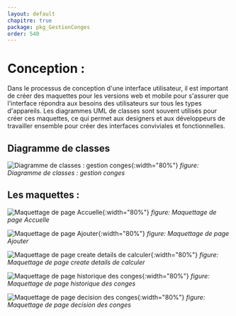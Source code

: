 ```yaml
---
layout: default
chapitre: true
package: pkg_GestionConges
order: 540
---
```


<!-- new slide -->

# Conception :

<!-- note -->

Dans le processus de conception d'une interface utilisateur, il est important de créer des maquettes pour les versions web et mobile pour s'assurer que l'interface répondra aux besoins des utilisateurs sur tous les types d'appareils. Les diagrammes UML de classes sont souvent utilisés pour créer ces maquettes, ce qui permet aux designers et aux développeurs de travailler ensemble pour créer des interfaces conviviales et fonctionnelles.

<!-- new slide -->

## Diagramme de classes

![Diagramme de classes : gestion conges](/gestion-personnels/diagrammes/pkg_GestionConges/diagramme_de_classe-pkg_gestionConges.svg){:width="80%"}
*figure: Diagramme de classes : gestion conges*

<!-- note -->
## Les maquettes :

![Maquettage de page Accuelle](/gestion-personnels/pkg_GestionConges/conception/images/page-index.png){:width="80%"}
*figure: Maquettage de page Accuelle*

![Maquettage de page Ajouter](/gestion-personnels/pkg_GestionConges/conception/images/page-create.png){:width="80%"}
*figure: Maquettage de page Ajouter*

![Maquettage de page create details de calculer](/gestion-personnels/pkg_GestionConges/conception/images/page-create-details-de-calculer.png){:width="80%"}
*figure: Maquettage de page create details de calculer*

![Maquettage de page historique des conges](/gestion-personnels/pkg_GestionConges/conception/images/page-index.png){:width="80%"}
*figure: Maquettage de page historique des conges*

![Maquettage de page decision des conges](/gestion-personnels/pkg_GestionConges/conception/images/page-decision-des-conges.png){:width="80%"}
*figure: Maquettage de page decision des conges*

